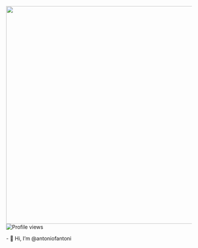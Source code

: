 <img align="right" height="590em" src="https://raw.githubusercontent.com/gist/antoniofantoni/6666e8d33e890f805a4116250ce3e8ea/raw/19b181f4d2a44bfb35179028909682fd424f2a0a/github.svg">
<p align="left"> <img src="https://komarev.com/ghpvc/?username=antoniofantoni&color=yellow" alt="Profile views" /></p>
- 👋 Hi, I’m @antoniofantoni


<!---
antoniofantoni/antoniofantoni is a ✨ special ✨ repository because its `README.md` (this file) appears on your GitHub profile.
You can click the Preview link to take a look at your changes.
--->
